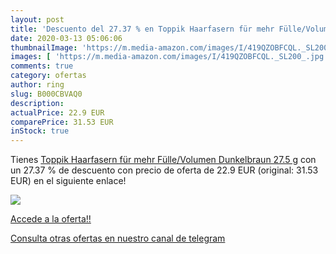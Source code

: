```yaml
---
layout: post
title: 'Descuento del 27.37 % en Toppik Haarfasern für mehr Fülle/Volumen'
date: 2020-03-13 05:06:06
thumbnailImage: 'https://m.media-amazon.com/images/I/419QZOBFCQL._SL200_.jpg'
images: [ 'https://m.media-amazon.com/images/I/419QZOBFCQL._SL200_.jpg' ]
comments: true
category: ofertas
author: ring
slug: B000CBVAQ0
description:
actualPrice: 22.9 EUR
comparePrice: 31.53 EUR
inStock: true
---
```


Tienes [Toppik Haarfasern für mehr Fülle/Volumen  Dunkelbraun  27.5 g](https://www.amazon.com/dp/B000CBVAQ0/?tag=redken08-20) con un 27.37 % de descuento con precio de oferta de 22.9 EUR (original: 31.53 EUR) en el siguiente enlace!

[![](https://m.media-amazon.com/images/I/419QZOBFCQL._SL200_.jpg)](https://www.amazon.com/dp/B000CBVAQ0/?tag=redken08-20)

[Accede a la oferta!!](https://www.amazon.com/dp/B000CBVAQ0/?tag=redken08-20)

[Consulta otras ofertas en nuestro canal de telegram](https://t.me/s/ofertas25)

